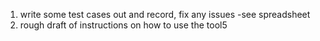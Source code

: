 

1. write some test cases out and record, fix any issues  -see spreadsheet
2. rough draft of instructions on how to use the tool5

